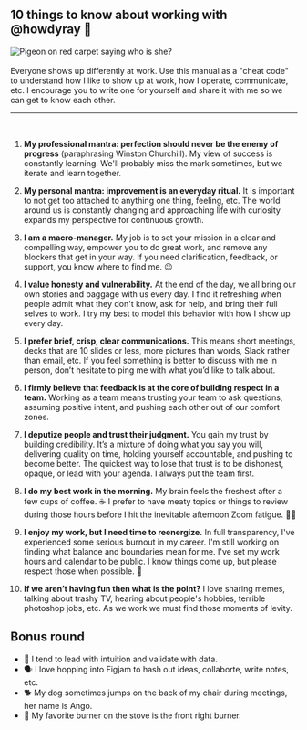 ## 10 things to know about working with @howdyray 🤠 

![Pigeon on red carpet saying who is she?](https://user-images.githubusercontent.com/3454298/171913619-57890257-3c7a-4b6e-9e2a-fd21ecd1cb29.jpg)
<br>
<br>
Everyone shows up differently at work. Use this manual as a "cheat code" to understand how I like to show up at work, how I operate, communicate, etc. I encourage you to write one for yourself and share it with me so we can get to know each other. 

***  
<br>

1. **My professional mantra: perfection should never be the enemy of progress** (paraphrasing Winston Churchill). My view of success is constantly learning. We'll probably miss the mark sometimes, but we iterate and learn together.

2. **My personal mantra: improvement is an everyday ritual.** It is important to not get too attached to anything one thing, feeling, etc. The world around us is constantly changing and approaching life with curiosity expands my perspective for continuous growth.

3. **I am a macro-manager.** My job is to set your mission in a clear and compelling way, empower you to do great work, and remove any blockers that get in your way. If you need clarification, feedback, or support, you know where to find me. 😉 

4. **I value honesty and vulnerability.** At the end of the day, we all bring our own stories and baggage with us every day. I find it refreshing when people admit what they don't know, ask for help, and bring their full selves to work. I try my best to model this behavior with how I show up every day.

5. **I prefer brief, crisp, clear communications.** This means short meetings, decks that are 10 slides or less, more pictures than words, Slack rather than email, etc. If you feel something is better to discuss with me in person, don’t hesitate to ping me with what you’d like to talk about. 

6. **I firmly believe that feedback is at the core of building respect in a team.** Working as a team means trusting your team to ask questions, assuming positive intent, and pushing each other out of our comfort zones.

7. **I deputize people and trust their judgment.** You gain my trust by building credibility. It’s a mixture of doing what you say you will, delivering quality on time, holding yourself accountable, and pushing to become better. The quickest way to lose that trust is to be dishonest, opaque, or lead with your agenda. I always put the team first.

8. **I do my best work in the morning.** My brain feels the freshest after a few cups of coffee. ☕ I prefer to have meaty topics or things to review during those hours before I hit the inevitable afternoon Zoom fatigue. 😵‍💫 


9. **I enjoy my work, but I need time to reenergize.** In full transparency, I've experienced some serious burnout in my career. I'm still working on finding what balance and boundaries mean for me. I've set my work hours and calendar to be public. I know things come up, but please respect those when possible. 💖


10. **If we aren’t having fun then what is the point?** I love sharing memes, talking about trashy TV, hearing about people's hobbies, terrible photoshop jobs, etc. As we work we must find those moments of levity.


## Bonus round 
* 🧠 I tend to lead with intuition and validate with data.
* 🗣️ I love hopping into Figjam to hash out ideas, collaborte, write notes, etc.
* 🐕 My dog sometimes jumps on the back of my chair during meetings, her name is Ango.
* 🍳 My favorite burner on the stove is the front right burner. 
